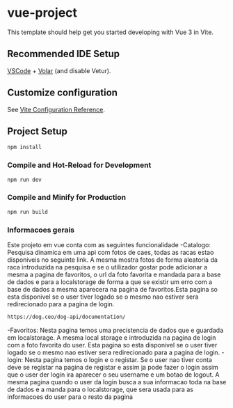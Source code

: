 # vue-project

This template should help get you started developing with Vue 3 in Vite.

## Recommended IDE Setup

[VSCode](https://code.visualstudio.com/) + [Volar](https://marketplace.visualstudio.com/items?itemName=Vue.volar) (and disable Vetur).

## Customize configuration

See [Vite Configuration Reference](https://vitejs.dev/config/).

## Project Setup

```sh
npm install
```

### Compile and Hot-Reload for Development

```sh
npm run dev
```

### Compile and Minify for Production

```sh
npm run build
```

### Informacoes gerais

Este projeto em vue conta com
as seguintes funcionalidade
-Catalogo: Pesquisa dinamica em 
uma api com fotos de caes, todas 
as racas estao disponiveis
no seguinte link. A mesma mostra fotos de forma aleatoria da raca introduzida na pesquisa e se o utilizador gostar pode adicionar a mesma a pagina de favoritos, o url da foto favorita e mandada para a base de dados e para a localstorage de forma a que se existir um erro com a base de dados a mesma aparecera na pagina de favoritos.Esta pagina so esta disponivel se o user tiver logado se o mesmo nao estiver sera redirecionado para a pagina de login.
```sh
https://dog.ceo/dog-api/documentation/
```
-Favoritos: Nesta pagina temos uma
precistencia de dados que e guardada em localstorage. A mesma local storage e introduzida na pagina de login com a foto favorita do user. Esta pagina so esta disponivel se o user tiver logado se o mesmo nao estiver sera redirecionado para a pagina de login.
-login: Nesta pagina temos o login e o registar. Se o user nao tiver conta deve se registar na pagina de registar e assim ja pode fazer o login assim que o user der login ira aparecer o seu username e um botao de logout. A mesma pagina quando o user da login busca a sua informacao toda na base de dados e a manda para o localstorage, que sera usada para as informacoes do user para o resto da pagina
